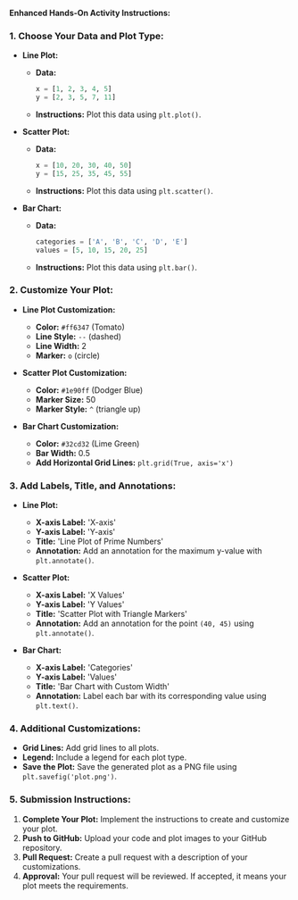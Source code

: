 
**Enhanced Hands-On Activity Instructions:**

### 1. Choose Your Data and Plot Type:

- **Line Plot:**
  - **Data:**
    ```python
    x = [1, 2, 3, 4, 5]
    y = [2, 3, 5, 7, 11]
    ```
  - **Instructions:** Plot this data using `plt.plot()`.

- **Scatter Plot:**
  - **Data:**
    ```python
    x = [10, 20, 30, 40, 50]
    y = [15, 25, 35, 45, 55]
    ```
  - **Instructions:** Plot this data using `plt.scatter()`.

- **Bar Chart:**
  - **Data:**
    ```python
    categories = ['A', 'B', 'C', 'D', 'E']
    values = [5, 10, 15, 20, 25]
    ```
  - **Instructions:** Plot this data using `plt.bar()`.

### 2. Customize Your Plot:

- **Line Plot Customization:**
  - **Color:** `#ff6347` (Tomato)
  - **Line Style:** `--` (dashed)
  - **Line Width:** 2
  - **Marker:** `o` (circle)

- **Scatter Plot Customization:**
  - **Color:** `#1e90ff` (Dodger Blue)
  - **Marker Size:** 50
  - **Marker Style:** `^` (triangle up)

- **Bar Chart Customization:**
  - **Color:** `#32cd32` (Lime Green)
  - **Bar Width:** 0.5
  - **Add Horizontal Grid Lines:** `plt.grid(True, axis='x')`

### 3. Add Labels, Title, and Annotations:

- **Line Plot:**
  - **X-axis Label:** 'X-axis'
  - **Y-axis Label:** 'Y-axis'
  - **Title:** 'Line Plot of Prime Numbers'
  - **Annotation:** Add an annotation for the maximum y-value with `plt.annotate()`.

- **Scatter Plot:**
  - **X-axis Label:** 'X Values'
  - **Y-axis Label:** 'Y Values'
  - **Title:** 'Scatter Plot with Triangle Markers'
  - **Annotation:** Add an annotation for the point `(40, 45)` using `plt.annotate()`.

- **Bar Chart:**
  - **X-axis Label:** 'Categories'
  - **Y-axis Label:** 'Values'
  - **Title:** 'Bar Chart with Custom Width'
  - **Annotation:** Label each bar with its corresponding value using `plt.text()`.

### 4. Additional Customizations:

- **Grid Lines:** Add grid lines to all plots.
- **Legend:** Include a legend for each plot type.
- **Save the Plot:** Save the generated plot as a PNG file using `plt.savefig('plot.png')`.

### 5. Submission Instructions:

1. **Complete Your Plot:** Implement the instructions to create and customize your plot.
2. **Push to GitHub:** Upload your code and plot images to your GitHub repository.
3. **Pull Request:** Create a pull request with a description of your customizations.
4. **Approval:** Your pull request will be reviewed. If accepted, it means your plot meets the requirements.


